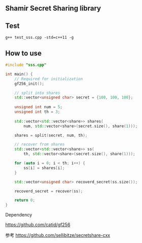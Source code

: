 Shamir Secret Sharing library
---

## Test

```
g++ test_sss.cpp -std=c++11 -g
```

## How to use

```C++
#include "sss.cpp"

int main() {
    // Required for initialization
    gf256_init();

    // split into shares
    std::vector<unsigned char> secret = {100, 100, 100};
  
    unsigned int num = 5;
    unsigned int th = 3;
  
    std::vector<std::vector<share>> shares(
        num, std::vector<share>(secret.size(), share(1)));

    shares = split(secret, num, th);

    // recover from shares
    std::vector<std::vector<share>> ss(
        th, std::vector<share>(secret.size(), share(1)));

    for (auto i = 0; i < th; i++) {
        ss[i] = shares[i];
    }

    std::vector<unsigned char> recoverd_secret(ss.size());

    recoverd_secret = recover(ss);

    return 0;
}
```

Dependency

https://github.com/catid/gf256

参考
https://github.com/sellibitze/secretshare-cxx
